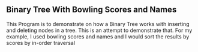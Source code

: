 ## Binary Tree With Bowling Scores and Names
This Program is to demonstrate on how a Binary Tree works with inserting and deleting nodes in a tree. This is an 
attempt to demonstrate that. For my example, I used bowling scores and names and I would sort the results by scores by 
in-order traversal



